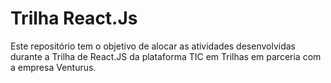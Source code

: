 # Trilha React.Js
Este repositório tem o objetivo de alocar as atividades desenvolvidas durante a Trilha de React.JS da plataforma TIC em Trilhas em parceria com a empresa Venturus. 
